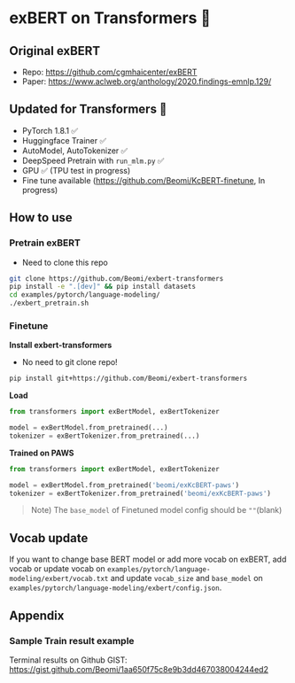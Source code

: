 <!---
Copyright 2020 The HuggingFace Team. All rights reserved.

Licensed under the Apache License, Version 2.0 (the "License");
you may not use this file except in compliance with the License.
You may obtain a copy of the License at

    http://www.apache.org/licenses/LICENSE-2.0

Unless required by applicable law or agreed to in writing, software
distributed under the License is distributed on an "AS IS" BASIS,
WITHOUT WARRANTIES OR CONDITIONS OF ANY KIND, either express or implied.
See the License for the specific language governing permissions and
limitations under the License.
-->

# exBERT on Transformers 🤗

## Original exBERT

- Repo: https://github.com/cgmhaicenter/exBERT
- Paper: https://www.aclweb.org/anthology/2020.findings-emnlp.129/

## Updated for Transformers 🤗

- PyTorch 1.8.1 ✅
- Huggingface Trainer ✅
- AutoModel, AutoTokenizer ✅
- DeepSpeed Pretrain with `run_mlm.py` ✅
- GPU ✅ (TPU test in progress)
- Fine tune available (https://github.com/Beomi/KcBERT-finetune, In progress)

## How to use

### Pretrain exBERT

- Need to clone this repo

```sh
git clone https://github.com/Beomi/exbert-transformers
pip install -e ".[dev]" && pip install datasets
cd examples/pytorch/language-modeling/
./exbert_pretrain.sh
```

### Finetune

**Install exbert-transformers**

- No need to git clone repo!

```sh
pip install git+https://github.com/Beomi/exbert-transformers
```

**Load**

```python
from transformers import exBertModel, exBertTokenizer

model = exBertModel.from_pretrained(...)
tokenizer = exBertTokenizer.from_pretrained(...)
```

**Trained on PAWS**

```python
from transformers import exBertModel, exBertTokenizer

model = exBertModel.from_pretrained('beomi/exKcBERT-paws')
tokenizer = exBertTokenizer.from_pretrained('beomi/exKcBERT-paws')
```

> Note) The `base_model` of Finetuned model config should be `""`(blank)


## Vocab update

If you want to change base BERT model or add more vocab on exBERT, add vocab or update vocab on `examples/pytorch/language-modeling/exbert/vocab.txt` 
and update `vocab_size` and `base_model`  on `examples/pytorch/language-modeling/exbert/config.json`.

## Appendix

### Sample Train result example

Terminal results on Github GIST: https://gist.github.com/Beomi/1aa650f75c8e9b3dd467038004244ed2



